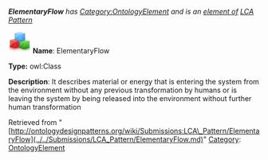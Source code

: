 ___ElementaryFlow__ has [Category:OntologyElement](../../Category/OntologyElement.md "Category:OntologyElement") and is an [element of](../../Property/ElementOf.md "Property:ElementOf") [LCA Pattern](../../Submissions/LCA_Pattern.md "Submissions:LCA Pattern")_


  




[![Class](../../images/thumb/2/27/Class.gif/45px-Class.gif)](../../Image/Class.gif.md "Class")
__Name__: ElementaryFlow 


__Type:__ owl:Class 


__Description__: It describes material or energy that is entering the system from the environment without any previous transformation by humans or is leaving the system by being released into the environment without further human transformation 





Retrieved from "[http://ontologydesignpatterns.org/wiki/Submissions:LCA\_Pattern/ElementaryFlow](../../Submissions/LCA_Pattern/ElementaryFlow.md)"
 [Category](http://ontologydesignpatterns.org/wiki/Special:Categories "Special:Categories"): [OntologyElement](../../Category/OntologyElement.md "Category:OntologyElement")